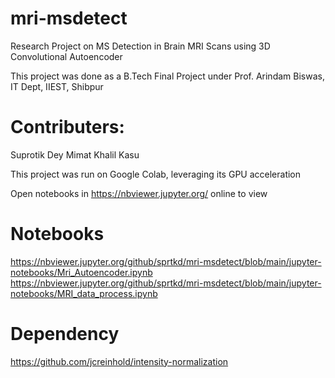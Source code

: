 # mri-msdetect
Research Project on MS Detection in Brain MRI Scans using 3D Convolutional Autoencoder

This project was done as a B.Tech Final Project under Prof. Arindam Biswas, IT Dept, IIEST, Shibpur

# Contributers:
Suprotik Dey
Mimat Khalil Kasu

This project was run on Google Colab, leveraging its GPU acceleration

Open notebooks in https://nbviewer.jupyter.org/ online to view

# Notebooks
https://nbviewer.jupyter.org/github/sprtkd/mri-msdetect/blob/main/jupyter-notebooks/Mri_Autoencoder.ipynb
https://nbviewer.jupyter.org/github/sprtkd/mri-msdetect/blob/main/jupyter-notebooks/MRI_data_process.ipynb

# Dependency
https://github.com/jcreinhold/intensity-normalization